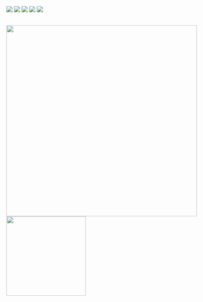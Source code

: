 
<a href="https://www.linkedin.com/in/indrajeet-singh-maan/" target="_blank"><img src="https://img.icons8.com/color/48/000000/linkedin.png"/></a>
<a href="https://www.instagram.com/i_s_maan/" target="_blank"><img src="https://img.icons8.com/fluency/48/000000/instagram-new.png"/></a>
<a href="https://www.youtube.com/c/techgramacademy/" target="_blank"><img src="https://img.icons8.com/color/48/000000/youtube--v1.png"/></a>
<a href="mailto:indrajeetsinghmaan@gmail.com" target="_blank"><img src="https://img.icons8.com/fluency/48/000000/email.png"/></a>
<a href="https://stackoverflow.com/users/8351318/indrajeet-singh" target="_blank"><img src="https://img.icons8.com/color/48/000000/stackoverflow.png"/></a>

<br>
<img src="https://github-readme-stats.vercel.app/api?username=ismaan1998&show_icons=true&count_private=true" width="500" height="auto"/>
<img src="https://github-readme-stats.vercel.app/api/top-langs/?username=ismaan1998&layout=compact/" width="208" height="auto"/>
